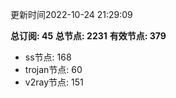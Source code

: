 更新时间2022-10-24 21:29:09

**总订阅: 45**
**总节点: 2231**
**有效节点: 379**
- ss节点: 168
- trojan节点: 60
- v2ray节点: 151
